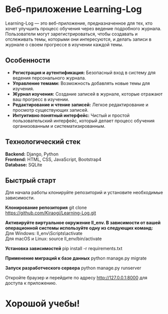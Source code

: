 # Веб-приложение Learning-Log

Learning-Log — это веб-приложение, предназначенное для тех, кто хочет улучшить процесс обучения через ведение подробного журнала. 
Пользователи могут зарегистрироваться, чтобы создавать и отслеживать темы, которыми они интересуются, и делать записи в журнале о своем прогрессе в изучении каждой темы.

## Особенности
+ **Регистрация и аутентификация:** Безопасный вход в систему для ведения персонального журнала.
+ **Управление темами:** Возможность добавлять новые темы для изучения.
+ **Журнал изучения:** Создание записей в журнале, которые отражают ваш прогресс в изучении.
+ **Редактирование и чтение записей:** Легкое редактирование и просмотр существующих записей.
+ **Интуитивно понятный интерфейс:** Чистый и простой пользовательский интерфейс, который делает процесс обучения организованным и систематизированным.

## Технологический стек
**Backend:** Django, Python  
**Frontend:** HTML, CSS, JavaScript, Bootstrap4  
**Database:** SQLite 

## Быстрый старт
Для начала работы клонируйте репозиторий и установите необходимые зависимости.  

**Клонирование репозитория**
git clone https://github.com/Kiraogi/Learning-Log.git

**Активируйте виртуальное окружение ll_env. В зависимости от вашей операционной системы используйте одну из следующих команд:**  
Для Windows: ll_env\Scripts\activate  
Для macOS и Linux: source ll_env/bin/activate  

**Установка зависимостей**
pip install -r requirements.txt

**Применение миграций к базе данных**
python manage.py migrate

**Запуск разработческого сервера**
python manage.py runserver

Откройте браузер и перейдите по адресу http://127.0.0.1:8000 для доступа к приложению.

# Хорошой учебы!
